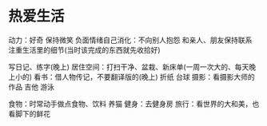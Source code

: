 <!-- 2018/2/26 -->

# 热爱生活

动力：好奇
保持微笑
负面情绪自己消化：不向别人抱怨
和亲人、朋友保持联系
注重生活里的细节(当时该完成的东西就先收拾好)

写日记、练字(晚上)
居住空间：打扫干净、盆栽、新床单(一周一次大的、每天晚上小的)
看书：借人物传记，不要翻译版的(晚上)
折纸
台球
摄影：看摄影大师的作品
吉他
游泳

食物：时常动手做点食物、饮料
养猫
健身：去健身房
旅行：看世界的大和美，也看脚下的鲜花

